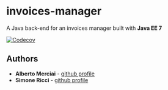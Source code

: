 # invoices-manager
A Java back-end for an invoices manager built with **Java EE 7**

[![Codecov](https://img.shields.io/badge/coverage-82.89-green.svg)]()


## Authors

* **Alberto Merciai** - [github profile](https://github.com/sdrabb)
* **Simone Ricci** -  [github profile]()
